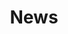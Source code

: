 ---
title: "News"
type: content

BigCards_title: "News"
BigCards_text: | 

BigCards:
  - name: "Autumn 2025 (weekends, Oct. 25 –Nov. 9, 2025)"
    affiliation: Sustainability and Cognitive Neuroscience:Time in Aesthetics / Aesthetics of Time
    bio: 
    photo: "/images/autumnschool.png"
    url: "/news/autumn2025/"

  - name: "Join Us"
    affiliation: postdoctoral Fellow / Assistant Research Fellow
    bio: 
    photo: "/images/members.png"
    url: "/people/recruitment"
---